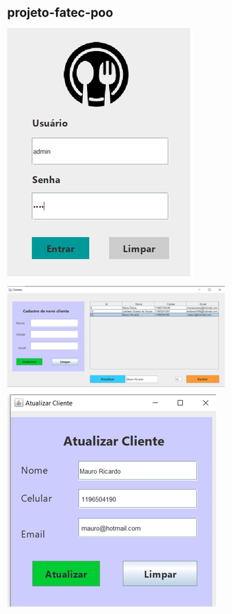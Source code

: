 # projeto-fatec-poo



![tela de login](src/imagens/tela_login.png)



![tela de clientes](src/imagens/tela_clientes.png)



![tela atualizar clientes](src/imagens/tela_atualizar_cliente.png)


 

 
